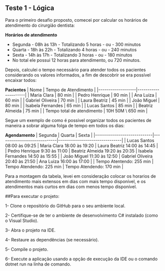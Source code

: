 ## Teste 1 - Lógica

Para o primeiro desafio proposto, comecei por calcular os horários de atendimento do cirurgião dentista:

**Horários de atendimento**
- Segunda - 08h às 13h - Totalizando 5 horas - ou - 300 minutos
- Quarta - 18h às 22h - Totalizando 4 horas - ou - 240 minutos
- Sexta - 14h às 17h - Totalizando 3 horas - ou - 180 minutos
- No total ele possui 12 horas para atendimento, ou 720 minutos.

Depois, calculei o tempo necessário para atender todos os pacientes considerando os valores informados, a fim de descobrir se era possível encaixar todos:

**Pacientes**
| Nome | Tempo de Atendimento |
|-------------------|---------------------|
| Maria Clara | 80 min |
| Pedro Henrique | 90 min |
| Ana Luiza | 60 min |
| Gabriel Oliveira | 70 min |
| Laura Beatriz | 45 min |
| João Miguel | 80 min |
| Isabela Fernandes | 65 min |
| Lucas Santos | 85 min |
| Beatriz Almeida | 75 min |
| Tempo total de atendimento | 10H 50M  \ 650 min |

Segue um exemplo de como é possivel organizar todos os pacientes de maneira a sobrar alguma folga de tempo em todos os dias:

**Agendamento**
| Segunda | Quarta | Sexta |
|-----------------------------|-----------------------------|--------------------------------|
| Lucas Santos 08:00 às 09:25 | Maria Clara 18:00 às 19:20 | Laura Beatriz 14:00 às 14:45 |
| Pedro Henrique 9:30 às 11:00  | Beatriz Almeida 19:20 às 20:35 | Isabela Fernandes 14:50 às 15:55 |
| João Miguel 11:30 às 12:50 | Gabriel Oliveira 20:40 às 21:50 | Ana Luiza 16:00 às 17:00 |
| Tempo Atentendo: 255 min | Tempo Atendendo: 225 min | Tempo Atendendo: 170 min |

Para a montagem da tabela, levei em consideração colocar os horarios de atendimento mais extensos em dias com mais tempo disponível, e os atendimentos mais curtos em dias com menos tempo disponível.

##Para executar o projeto:

1- Clone o repositório do GitHub para o seu ambiente local.

2- Certifique-se de ter o ambiente de desenvolvimento C# instalado (como o Visual Studio).

3- Abra o projeto na IDE.

4- Restaure as dependências (se necessário).

5- Compile o projeto.

6- Execute a aplicação usando a opção de execução da IDE ou o comando dotnet run na linha de comando.
